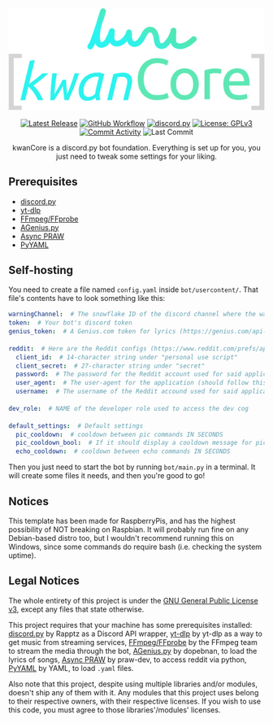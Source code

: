 <div align="center">

[![kwanCore](https://raw.githubusercontent.com/dopebnan/kwancore/main/assets/logo.png)](README.md "[kwanCore]")

[![Latest Release](https://img.shields.io/github/v/release/dopebnan/kwancore?display_name=release&sort=semver)](https://github.com/dopebnan/kwancore/releases)
[![GitHub Workflow](https://img.shields.io/github/workflow/status/dopebnan/kwancore/Linting)](https://github.com/dopebnan/kwancore/actions/workflows/linting.yml)
[![discord.py](https://img.shields.io/badge/-discord.py-5865F2)](https://github.com/Rapptz/discord.py)
[![License: GPLv3](https://img.shields.io/github/license/dopebnan/kwancore)](LICENSE)
[![Commit Activity](https://img.shields.io/github/commit-activity/m/dopebnan/kwancore)](https://github.com/dopebnan/kwancore/commits)
![Last Commit](https://img.shields.io/github/last-commit/dopebnan/kwancore)

kwanCore is a discord.py bot foundation. Everything is set up for you, you just need to tweak some settings
for your liking.
</div>


## Prerequisites
* [discord.py](https://github.com/Rapptz/discord.py)
* [yt-dlp](https://github.com/yt-dlp/yt-dlp)
* [FFmpeg/FFprobe](https://git.ffmpeg.org/ffmpeg.git) 
* [AGenius.py](https://github.com/dopebnan/AGenius.py)
* [Async PRAW](https://github.com/praw-dev/asyncpraw)
* [PyYAML](https://github.com/yaml/pyyaml)

## Self-hosting
You need to create a file named `config.yaml` inside `bot/usercontent/`.
That file's contents have to look something like this:
```yaml
warningChannel:  # The snowflake ID of the discord channel where the warnings would be sent to
token:  # Your bot's discord token
genius_token:  # A Genius.com token for lyrics (https://genius.com/api-clients/new)

reddit:  # Here are the Reddit configs (https://www.reddit.com/prefs/apps/)
  client_id:  # 14-character string under "personal use script"
  client_secret:  # 27-character string under "secret"
  password:  # The password for the Reddit account used for said application 
  user_agent:  # The user-agent for the application (should follow this format: <platform>:<app ID>:<version string> (by /u/<reddit username>))
  username:  # The username of the Reddit accound used for said application

dev_role:  # NAME of the developer role used to access the dev cog

default_settings:  # Default settings
  pic_cooldown:  # cooldown between pic commands IN SECONDS
  pic_cooldown_bool:  # If it should display a cooldown message for pic commands
  echo_cooldown:  # cooldown between echo commands IN SECONDS
```

Then you just need to start the bot by running `bot/main.py` in a terminal.
It will create some files it needs, and then you're good to go!

## Notices

This template has been made for RaspberryPis, and has the highest possibility of NOT breaking on Raspbian. 
It will probably run fine on any Debian-based distro too, but I wouldn't recommend running this on Windows,
since some commands do require bash (i.e. checking the system uptime).

## Legal Notices

The whole entirety of this project is under the [GNU General Public License v3](LICENSE),
except any files that state otherwise.

This project requires that your machine has some prerequisites installed:
[discord.py](https://github.com/Rapptz/discord.py) by Rapptz as a Discord API wrapper, 
[yt-dlp](https://github.com/yt-dlp/yt-dlp) by yt-dlp as a way to get music from streaming services,
[FFmpeg/FFprobe](https://git.ffmpeg.org/ffmpeg.git) by the FFmpeg team to stream the media through the bot,
[AGenius.py](https://github.com/dopebnan/AGenius.py) by dopebnan, to load the lyrics of songs,
[Async PRAW](https://github.com/praw-dev/asyncpraw) by praw-dev, to access reddit via python,
[PyYAML](https://github.com/yaml/pyyaml) by YAML, to load `.yaml` files.

Also note that this project, despite using multiple libraries and/or modules, doesn't ship any of them with it. 
Any modules that this project uses belong to their respective owners, with their respective licenses.
If you wish to use this code, you must agree to those libraries'/modules' licenses.
